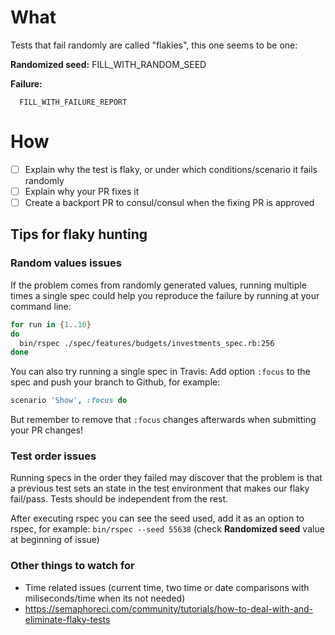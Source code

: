 # What
Tests that fail randomly are called "flakies", this one seems to be one:

**Randomized seed:** FILL_WITH_RANDOM_SEED

**Failure:**

```
  FILL_WITH_FAILURE_REPORT
```

# How
- [ ] Explain why the test is flaky, or under which conditions/scenario it fails randomly
- [ ] Explain why your PR fixes it
- [ ] Create a backport PR to consul/consul when the fixing PR is approved

## Tips for flaky hunting

### Random values issues
If the problem comes from randomly generated values, running multiple times a single spec could help you reproduce the failure by running at your command line:
```bash
for run in {1..10}
do
  bin/rspec ./spec/features/budgets/investments_spec.rb:256
done
```

You can also try running a single spec in Travis:
Add option `:focus` to the spec and push your branch to Github, for example:
```ruby
scenario 'Show', :focus do
```

But remember to remove that `:focus` changes afterwards when submitting your PR changes!

### Test order issues
Running specs in the order they failed may discover that the problem is that a previous test sets an state in the test environment that makes our flaky fail/pass. Tests should be independent from the rest.

After executing rspec you can see the seed used, add it as an option to rspec, for example:
`bin/rspec --seed 55638` (check **Randomized seed** value at beginning of issue)

### Other things to watch for
- Time related issues (current time, two time or date comparisons with miliseconds/time when its not needed)
- https://semaphoreci.com/community/tutorials/how-to-deal-with-and-eliminate-flaky-tests
